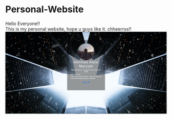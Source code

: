 # Personal-Website
Hello Everyone!!  
This is my personal website, hope u guys like it. chheerrss!!  
![image](resource/preview.png)
